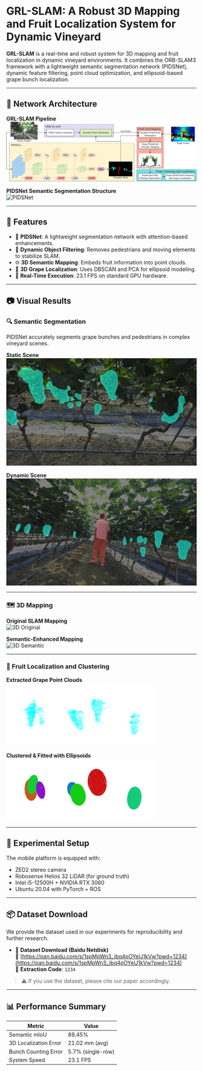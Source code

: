 # GRL-SLAM: A Robust 3D Mapping and Fruit Localization System for Dynamic Vineyard

**GRL-SLAM** is a real-time and robust system for 3D mapping and fruit localization in dynamic vineyard environments. It combines the ORB-SLAM3 framework with a lightweight semantic segmentation network (PIDSNet), dynamic feature filtering, point cloud optimization, and ellipsoid-based grape bunch localization.

---

## 🧠 Network Architecture

**GRL-SLAM Pipeline**  
![GRL-SLAM Overview](figures/grl_slam_framework.png)

**PIDSNet Semantic Segmentation Structure**  
![PIDSNet](figures/pidsnet_framework.png)

---

## 🔧 Features

- 🧠 **PIDSNet**: A lightweight segmentation network with attention-based enhancements.
- 🧹 **Dynamic Object Filtering**: Removes pedestrians and moving elements to stabilize SLAM.
- 🌐 **3D Semantic Mapping**: Embeds fruit information into point clouds.
- 🍇 **3D Grape Localization**: Uses DBSCAN and PCA for ellipsoid modeling.
- 🚀 **Real-Time Execution**: 23.1 FPS on standard GPU hardware.

---

## 📷 Visual Results

### 🔍 Semantic Segmentation
PIDSNet accurately segments grape bunches and pedestrians in complex vineyard scenes.

**Static Scene**  
![Segmentation Static](figures/segmentation_static.png)

**Dynamic Scene**  
![Segmentation Dynamic](figures/segmentation_dynamic.png)

---

### 🗺️ 3D Mapping

**Original SLAM Mapping**  
![3D Original](figures/3d_original.png)

**Semantic-Enhanced Mapping**  
![3D Semantic](figures/3d_semantic.png)

---

### 🍇 Fruit Localization and Clustering

**Extracted Grape Point Clouds**  
![Grape Points](figures/grape_points.png)

**Clustered & Fitted with Ellipsoids**  
![Grape Clusters](figures/grape_clusters.png)

---

## 🧪 Experimental Setup

The mobile platform is equipped with:
- ZED2 stereo camera
- Robosense Helios 32 LiDAR (for ground truth)
- Intel i5-12500H + NVIDIA RTX 3060
- Ubuntu 20.04 with PyTorch + ROS

---

## 📦 Dataset Download

We provide the dataset used in our experiments for reproducibility and further research.

- 📁 **Dataset Download (Baidu Netdisk)**  
  🔗 [https://pan.baidu.com/s/1spMpWn3_jbq4pOYelJ1kVw?pwd=1234](https://pan.baidu.com/s/1spMpWn3_jbq4pOYelJ1kVw?pwd=1234)  
  🔑 **Extraction Code**: `1234`  
> ⚠️ If you use the dataset, please cite our paper accordingly.

---

## 📊 Performance Summary

| Metric                        | Value                     |
|------------------------------|---------------------------|
| Semantic mIoU                | 89.45%                    |
| 3D Localization Error        | 21.02 mm (avg)            |
| Bunch Counting Error         | 5.7% (single-row)         |
| System Speed                 | 23.1 FPS                  |
